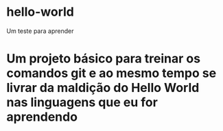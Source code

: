 # hello-world
Um teste para aprender
# Um projeto básico para treinar os comandos git e ao mesmo tempo se livrar da maldição do Hello World nas linguagens que eu for aprendendo
